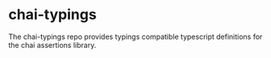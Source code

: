 # chai-typings
The chai-typings repo provides typings compatible typescript definitions for the chai assertions library.
